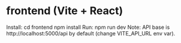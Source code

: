 # frontend (Vite + React)
Install:
  cd frontend
  npm install
Run:
  npm run dev
Note: API base is http://localhost:5000/api by default (change VITE_API_URL env var).
